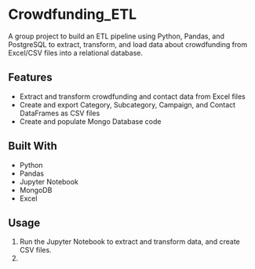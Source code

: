 # Crowdfunding_ETL

A group project to build an ETL pipeline using Python, Pandas, and PostgreSQL to extract, transform, and load data about crowdfunding from Excel/CSV files into a relational database. 

## Features

- Extract and transform crowdfunding and contact data from Excel files
- Create and export Category, Subcategory, Campaign, and Contact DataFrames as CSV files
- Create and populate Mongo Database code

## Built With

- Python
- Pandas
- Jupyter Notebook
- MongoDB
- Excel

## Usage

1. Run the Jupyter Notebook to extract and transform data, and create CSV files.
2.
